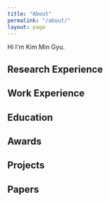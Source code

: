 ```yaml
---
title: "About"
permalink: "/about/"
layout: page
---
```


Hi I'm Kim Min Gyu.   

## Research Experience

## Work Experience  


## Education

## Awards

## Projects

## Papers
